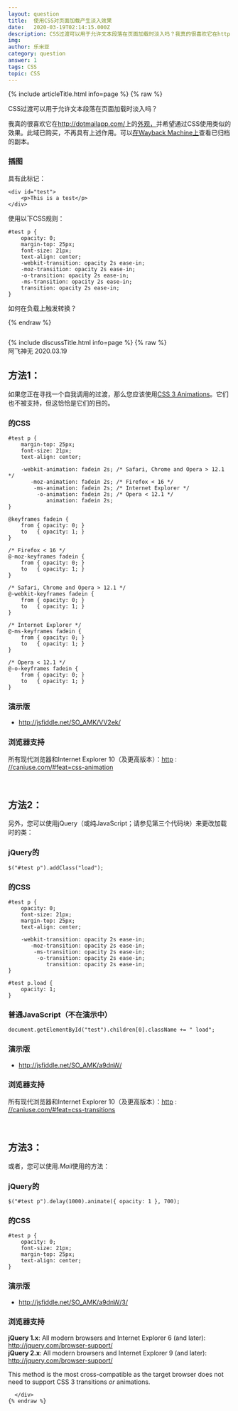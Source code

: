 ```yaml
---
layout: question
title:  使用CSS对页面加载产生淡入效果
date:   2020-03-19T02:14:15.000Z
description: CSS过渡可以用于允许文本段落在页面加载时淡入吗？我真的很喜欢它在http //dotmailapp.com/上的外观，并希望通过CSS使用类似的效果...
img: 
author: 乐米亚
category: question
answer: 1
tags: CSS
topic: CSS
---
```

<div class="article-root">
  <div class="article">
    {% include articleTitle.html info=page %}
    {% raw %}
    <div class="article-content"><p><font style="vertical-align: inherit;"><font style="vertical-align: inherit;">CSS过渡可以用于允许文本段落在页面加载时淡入吗？</font></font></p>

<p><font style="vertical-align: inherit;"><font style="vertical-align: inherit;">我真的很喜欢它在</font></font><a href="http://web.archive.org/web/20120728071954/http://www.dotmailapp.com/" rel="noreferrer"><font style="vertical-align: inherit;"><font style="vertical-align: inherit;">http://dotmailapp.com/</font></font></a><font style="vertical-align: inherit;"><font style="vertical-align: inherit;">上的</font><a href="http://web.archive.org/web/20120728071954/http://www.dotmailapp.com/" rel="noreferrer"><font style="vertical-align: inherit;">外观，</font></a><font style="vertical-align: inherit;">并希望通过CSS使用类似的效果。</font><font style="vertical-align: inherit;">此域已购买，不再具有上述作用。</font><font style="vertical-align: inherit;">可以</font></font><a href="http://web.archive.org/web/20120728071954/http://www.dotmailapp.com/" rel="noreferrer"><font style="vertical-align: inherit;"><font style="vertical-align: inherit;">在Wayback Machine上</font></font></a><font style="vertical-align: inherit;"><font style="vertical-align: inherit;">查看已归档的副本</font><font style="vertical-align: inherit;">。</font></font></p>

<h3><font style="vertical-align: inherit;"><font style="vertical-align: inherit;">插图</font></font></h3>

<p><font style="vertical-align: inherit;"><font style="vertical-align: inherit;">具有此标记：</font></font></p>

<pre class="lang-html prettyprint-override"><code>&lt;div id="test"&gt;<font></font>
    &lt;p&gt;​This is a test&lt;/p&gt;<font></font>
&lt;/div&gt;​​​​​​​​​​​​​​​​​​​​​​​​​​​​​​​​​​​​​​​​​​​​​​​​​​​​​​<font></font>
</code></pre>

<p><font style="vertical-align: inherit;"><font style="vertical-align: inherit;">使用以下CSS规则：</font></font></p>

<pre class="lang-css prettyprint-override"><code>#test p {<font></font>
    opacity: 0;<font></font>
    margin-top: 25px;<font></font>
    font-size: 21px;<font></font>
    text-align: center;<font></font>
    -webkit-transition: opacity 2s ease-in;<font></font>
    -moz-transition: opacity 2s ease-in;<font></font>
    -o-transition: opacity 2s ease-in;<font></font>
    -ms-transition: opacity 2s ease-in;<font></font>
    transition: opacity 2s ease-in;<font></font>
}​<font></font>
</code></pre>

<p><font style="vertical-align: inherit;"><font style="vertical-align: inherit;">如何在负载上触发转换？</font></font></p></div>
    {% endraw %}
  </div>
  <p style="height: 0;width:0;overflow: hidden;"> 第2263篇《使用CSS对页面加载产生淡入效果》来自Winter(https://github.com/aiyld/aiyld.github.io)的站点</p>
  <div class="discuss-wrapper">
    {% include discussTitle.html info=page %}
    {% raw %}
    <div class="discuss-item">
        <div class="discuss-parent">
          <div class="discuss-meta">
            <span class="discuss-user">阿飞神无</span>
            <span class="discuss-time">2020.03.19</span>
          </div>
          <div class="discuss-comment"><h2><font style="vertical-align: inherit;"><font style="vertical-align: inherit;">方法1：</font></font></h2>

<p><font style="vertical-align: inherit;"><font style="vertical-align: inherit;">如果您正在寻找一个自我调用的过渡，那么您应该使用</font></font><a href="https://developer.mozilla.org/en-US/docs/Web/CSS/animation" rel="noreferrer"><font style="vertical-align: inherit;"><font style="vertical-align: inherit;">CSS 3 Animations</font></font></a><font style="vertical-align: inherit;"><font style="vertical-align: inherit;">。</font><font style="vertical-align: inherit;">它们也不被支持，但这恰恰是它们的目的。</font></font></p>

<h3><font style="vertical-align: inherit;"><font style="vertical-align: inherit;">的CSS</font></font></h3>

<pre class="lang-css prettyprint-override"><code>#test p {<font></font>
    margin-top: 25px;<font></font>
    font-size: 21px;<font></font>
    text-align: center;<font></font>
<font></font>
    -webkit-animation: fadein 2s; /* Safari, Chrome and Opera &gt; 12.1 */<font></font>
       -moz-animation: fadein 2s; /* Firefox &lt; 16 */<font></font>
        -ms-animation: fadein 2s; /* Internet Explorer */<font></font>
         -o-animation: fadein 2s; /* Opera &lt; 12.1 */<font></font>
            animation: fadein 2s;<font></font>
}<font></font>
<font></font>
@keyframes fadein {<font></font>
    from { opacity: 0; }<font></font>
    to   { opacity: 1; }<font></font>
}<font></font>
<font></font>
/* Firefox &lt; 16 */<font></font>
@-moz-keyframes fadein {<font></font>
    from { opacity: 0; }<font></font>
    to   { opacity: 1; }<font></font>
}<font></font>
<font></font>
/* Safari, Chrome and Opera &gt; 12.1 */<font></font>
@-webkit-keyframes fadein {<font></font>
    from { opacity: 0; }<font></font>
    to   { opacity: 1; }<font></font>
}<font></font>
<font></font>
/* Internet Explorer */<font></font>
@-ms-keyframes fadein {<font></font>
    from { opacity: 0; }<font></font>
    to   { opacity: 1; }<font></font>
}<font></font>
<font></font>
/* Opera &lt; 12.1 */<font></font>
@-o-keyframes fadein {<font></font>
    from { opacity: 0; }<font></font>
    to   { opacity: 1; }<font></font>
}<font></font>
</code></pre>

<h3><font style="vertical-align: inherit;"><font style="vertical-align: inherit;">演示版</font></font></h3>

<ul>
<li><a href="http://jsfiddle.net/SO_AMK/VV2ek/" rel="noreferrer"><font style="vertical-align: inherit;"><font style="vertical-align: inherit;">http://jsfiddle.net/SO_AMK/VV2ek/</font></font></a></li>
</ul>

<h3><font style="vertical-align: inherit;"><font style="vertical-align: inherit;">浏览器支持</font></font></h3>

<p><font style="vertical-align: inherit;"><font style="vertical-align: inherit;">所有现代浏览器和Internet Explorer 10（及更高版本）：</font><a href="http://caniuse.com/#feat=css-animation" rel="noreferrer"><font style="vertical-align: inherit;">http</font></a><font style="vertical-align: inherit;"> : </font></font><a href="http://caniuse.com/#feat=css-animation" rel="noreferrer"><font style="vertical-align: inherit;"><font style="vertical-align: inherit;">//caniuse.com/#feat=css-animation</font></font></a></p>

<p><br></p>

<h2><font style="vertical-align: inherit;"><font style="vertical-align: inherit;">方法2：</font></font></h2>

<p><font style="vertical-align: inherit;"><font style="vertical-align: inherit;">另外，您可以使用jQuery（或纯JavaScript；请参见第三个代码块）来更改加载时的类：</font></font></p>

<h3><font style="vertical-align: inherit;"><font style="vertical-align: inherit;">jQuery的</font></font></h3>

<pre class="lang-js prettyprint-override"><code>$("#test p").addClass("load");​
</code></pre>

<h3><font style="vertical-align: inherit;"><font style="vertical-align: inherit;">的CSS</font></font></h3>

<pre class="lang-css prettyprint-override"><code>#test p {<font></font>
    opacity: 0;<font></font>
    font-size: 21px;<font></font>
    margin-top: 25px;<font></font>
    text-align: center;<font></font>
<font></font>
    -webkit-transition: opacity 2s ease-in;<font></font>
       -moz-transition: opacity 2s ease-in;<font></font>
        -ms-transition: opacity 2s ease-in;<font></font>
         -o-transition: opacity 2s ease-in;<font></font>
            transition: opacity 2s ease-in;<font></font>
}<font></font>
<font></font>
#test p.load {<font></font>
    opacity: 1;<font></font>
}<font></font>
</code></pre>

<h3><font style="vertical-align: inherit;"><font style="vertical-align: inherit;">普通JavaScript（不在演示中）</font></font></h3>

<pre class="lang-js prettyprint-override"><code>document.getElementById("test").children[0].className += " load";
</code></pre>

<h3><font style="vertical-align: inherit;"><font style="vertical-align: inherit;">演示版</font></font></h3>

<ul>
<li><a href="http://jsfiddle.net/SO_AMK/a9dnW/" rel="noreferrer"><font style="vertical-align: inherit;"><font style="vertical-align: inherit;">http://jsfiddle.net/SO_AMK/a9dnW/</font></font></a></li>
</ul>

<h3><font style="vertical-align: inherit;"><font style="vertical-align: inherit;">浏览器支持</font></font></h3>

<p><font style="vertical-align: inherit;"><font style="vertical-align: inherit;">所有现代浏览器和Internet Explorer 10（及更高版本）：</font><a href="http://caniuse.com/#feat=css-transitions" rel="noreferrer"><font style="vertical-align: inherit;">http</font></a><font style="vertical-align: inherit;"> : </font></font><a href="http://caniuse.com/#feat=css-transitions" rel="noreferrer"><font style="vertical-align: inherit;"><font style="vertical-align: inherit;">//caniuse.com/#feat=css-transitions</font></font></a></p>

<p><br></p>

<h2><font style="vertical-align: inherit;"><font style="vertical-align: inherit;">方法3：</font></font></h2>

<p><font style="vertical-align: inherit;"><font style="vertical-align: inherit;">或者，您可以使用</font></font><em><font style="vertical-align: inherit;"><font style="vertical-align: inherit;">.Mail</font></font></em><font style="vertical-align: inherit;"><font style="vertical-align: inherit;">使用的方法</font><font style="vertical-align: inherit;">：</font></font></p>

<h3><font style="vertical-align: inherit;"><font style="vertical-align: inherit;">jQuery的</font></font></h3>

<pre class="lang-js prettyprint-override"><code>$("#test p").delay(1000).animate({ opacity: 1 }, 700);​
</code></pre>

<h3><font style="vertical-align: inherit;"><font style="vertical-align: inherit;">的CSS</font></font></h3>

<pre class="lang-css prettyprint-override"><code>#test p {<font></font>
    opacity: 0;<font></font>
    font-size: 21px;<font></font>
    margin-top: 25px;<font></font>
    text-align: center;<font></font>
}<font></font>
</code></pre>

<h3><font style="vertical-align: inherit;"><font style="vertical-align: inherit;">演示版</font></font></h3>

<ul>
<li><a href="http://jsfiddle.net/SO_AMK/a9dnW/3/" rel="noreferrer"><font style="vertical-align: inherit;"><font style="vertical-align: inherit;">http://jsfiddle.net/SO_AMK/a9dnW/3/</font></font></a></li>
</ul>

<h3><font style="vertical-align: inherit;"><font style="vertical-align: inherit;">浏览器支持</font></font></h3>

<p><strong>jQuery 1.x</strong>: All modern browsers and Internet&nbsp;Explorer&nbsp;6 (and later): <a href="http://jquery.com/browser-support/" rel="noreferrer">http://jquery.com/browser-support/</a>
<br>
<strong>jQuery 2.x</strong>: All modern browsers and Internet&nbsp;Explorer&nbsp;9 (and later): <a href="http://jquery.com/browser-support/" rel="noreferrer">http://jquery.com/browser-support/</a></p>

<p>This method is the most cross-compatible as the target browser does not need to support CSS&nbsp;3 transitions <em>or</em> animations.</p></div>
        </div>
        
      </div>
    {% endraw %}
  </div>
<div>
